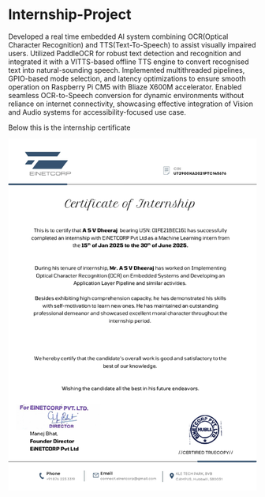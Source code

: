 # Internship-Project
Developed a real time embedded AI system combining OCR(Optical Character Recognition) and TTS(Text-To-Speech) to assist visually impaired users. Utilized PaddleOCR for robust text detection and recognition and integrated it with a VITTS-based offline TTS engine to convert recognised text into natural-sounding speech. Implemented multithreaded pipelines, GPIO-based mode selection, and latency optimizations to ensure smooth operation on Raspberry Pi CM5 with Bliaze X600M accelerator. Enabled seamless OCR-to-Speech conversion for dynamic environments without reliance on internet connectivity, showcasing effective integration of Vision and Audio systems for accessibility-focused use case.

Below this is the internship certificate

![Internship Certificate](https://github.com/asv14/Internship-Project/blob/main/Asvdheeraj.jpg)
